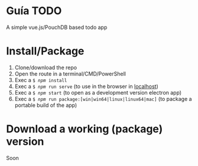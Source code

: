 # Guía TODO
A simple vue.js/PouchDB based todo app

# Install/Package
<ol>
  <li>Clone/download the repo</li>
  <li>Open the route in a terminal/CMD/PowerShell</li>
  <li>Exec a <code>$ <var>npm</var> install</code></li>
  <li>Exec a <code>$ <var>npm</var> run serve</code> (to use in the browser in <a href="http://localhost:8080">localhost</a>)</li>
  <li>Exec a <code>$ <var>npm</var> start</code> (to open as a development version electron app)</li>
  <li>Exec a <code>$ <var>npm</var> run package:[win|win64|linux|linux64|mac]</code> (to package a portable build of the app)</li>
</ol>

# Download a working (package) version
Soon
